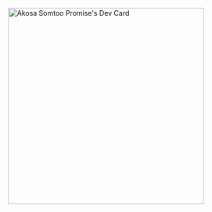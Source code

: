 <a href="https://app.daily.dev/Somtoohack"><img src="https://api.daily.dev/devcards/b2cdfb633f5b4ffb8cd71e391f5729a2.png?r=syk" width="400" alt="Akosa Somtoo Promise's Dev Card"/></a>
